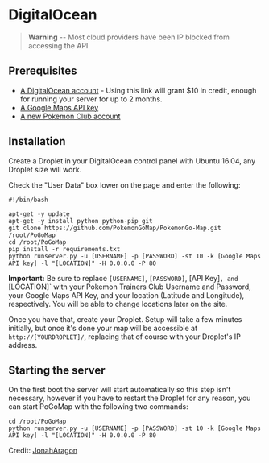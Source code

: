 # DigitalOcean

> **Warning** -- Most cloud providers have been IP blocked from accessing the API

## Prerequisites

- [A DigitalOcean account](https://m.do.co/c/fb6730f5bb99) - Using this link will grant $10 in credit, enough for running your server for up to 2 months.
- [A Google Maps API key](GoogleMaps.md)
- [A new Pokemon Club account](https://club.pokemon.com/us/pokemon-trainer-club/sign-up/)

## Installation

Create a Droplet in your DigitalOcean control panel with Ubuntu 16.04, any Droplet size will work.

Check the "User Data" box lower on the page and enter the following:

```
#!/bin/bash

apt-get -y update
apt-get -y install python python-pip git
git clone https://github.com/PokemonGoMap/PokemonGo-Map.git /root/PoGoMap
cd /root/PoGoMap
pip install -r requirements.txt
python runserver.py -u [USERNAME] -p [PASSWORD] -st 10 -k [Google Maps API key] -l "[LOCATION]" -H 0.0.0.0 -P 80
```

**Important:** Be sure to replace `[USERNAME]`, `[PASSWORD]`, [API Key]`, and `[LOCATION]` with your Pokemon Trainers Club Username and Password, your Google Maps API Key, and your location (Latitude and Longitude), respectively. You will be able to change locations later on the site.

Once you have that, create your Droplet. Setup will take a few minutes initially, but once it's done your map will be accessible at `http://[YOURDROPLET]/`, replacing that of course with your Droplet's IP address.

## Starting the server

On the first boot the server will start automatically so this step isn't necessary, however if you have to restart the Droplet for any reason, you can start PoGoMap with the following two commands:

```
cd /root/PoGoMap
python runserver.py -u [USERNAME] -p [PASSWORD] -st 10 -k [Google Maps API key] -l "[LOCATION]" -H 0.0.0.0 -P 80
```

Credit: [JonahAragon](https://github.com/JonahAragon)
